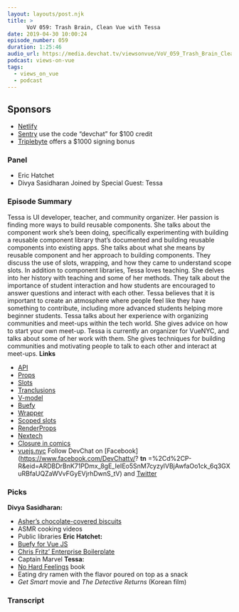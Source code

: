 ```yaml
---
layout: layouts/post.njk
title: >
      VoV 059: Trash Brain, Clean Vue with Tessa
date: 2019-04-30 10:00:24
episode_number: 059
duration: 1:25:46
audio_url: https://media.devchat.tv/viewsonvue/VoV_059_Trash_Brain_Clean_Vue_with_Tessa.mp3
podcast: views-on-vue
tags: 
  - views_on_vue
  - podcast
---
```


## **Sponsors**

- [Netlify](https://www.netlify.com/)
- [Sentry](http://sentry.io/) use the code “devchat” for $100 credit
- [Triplebyte](https://triplebyte.com/vue) offers a $1000 signing bonus

### **Panel**

- Eric Hatchet
- Divya Sasidharan
Joined by Special Guest: Tessa
### **Episode Summary**
Tessa is UI developer, teacher, and community organizer. Her passion is finding more ways to build reusable components. She talks about the component work she’s been doing, specifically experimenting with building a reusable component library that’s documented and building reusable components into existing apps. She talks about what she means by reusable component and her approach to building components. They discuss the use of slots, wrapping, and how they came to understand scope slots. In addition to component libraries, Tessa loves teaching. She delves into her history with teaching and some of her methods. They talk about the importance of student interaction and how students are encouraged to answer questions and interact with each other. Tessa believes that it is important to create an atmosphere where people feel like they have something to contribute, including more advanced students helping more beginner students. Tessa talks about her experience with organizing communities and meet-ups within the tech world. She gives advice on how to start your own meet-up. Tessa is currently an organizer for VueNYC, and talks about some of her work with them. She gives techniques for building communities and motivating people to talk to each other and interact at meet-ups. **Links**
- [API](https://github.com/topics/api)
- [Props](https://vuejs.org/v2/guide/components-props.html)
- [Slots](https://vuejs.org/v2/guide/components-slots.html)
- [Tranclusions](https://scotch.io/tutorials/angular-2-transclusion-using-ng-content)
- [V-model](https://vuejs.org/v2/guide/forms.html)
- [Buefy](https://buefy.org/)
- [Wrapper](https://vuejs.org/v2/examples/select2.html)
- [Scoped slots](https://vuejs.org/v2/guide/components-slots.html#Scoped-Slots-with-the-slot-scope-Attribute)
- [RenderProps](https://reactjs.org/docs/render-props.html)
- [Nextech](https://www.nextech.com/)
- [Closure in comics](https://understandingcomics177.wordpress.com/about/1-2/2-2/)
- [vuejs.nyc](http://vuejs.nyc/)
Follow DevChat on [Facebook](https://www.facebook.com/DevChattv/? __tn__ =%2Cd%2CP-R&eid=ARDBDrBnK71PDmx_8gE_IeIEo5SnM7cyzylVBjAwfaOo1ck_6q3GXuRBfaUQZaWVvFGyEVjrhDwnS_tV) and [Twitter](https://twitter.com/devchattv?lang=en)
### **Picks**
 **Divya Sasidharan:**
- [Asher’s chocolate-covered biscuits](https://www.ashers.com/)
- ASMR cooking videos
- Public libraries
**Eric Hatchet:**
- [Buefy for Vue JS](https://buefy.org/)
- [Chris Fritz’ Enterprise Boilerplate](https://github.com/chrisvfritz/vue-enterprise-boilerplate)
- Captain Marvel
**Tessa:**
- [No Hard Feelings](https://www.amazon.com/No-Hard-Feelings-Embracing-Emotions/dp/0525533834/ref=sr_1_1?ie=UTF8&qid=1548462018&sr=8-1&linkCode=ll1&tag=devchattv-20&linkId=f06bfe7482dca8bb751ed6d7cc86e2ab&language=en_US) book 
- Eating dry ramen with the flavor poured on top as a snack
- _Get Smart_ movie and _The Detective Returns_ (Korean film)


### Transcript


